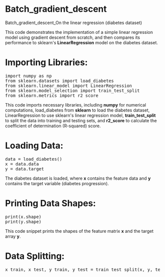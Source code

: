 # Batch_gradient_descent
Batch_gradient_descent_On the linear regression (diabetes dataset)


This code demonstrates the implementation of a simple linear regression model using gradient descent from scratch, and then compares its performance to sklearn's **LinearRegression** model on the diabetes dataset.
# Importing Libraries:
<pre>
import numpy as np
from sklearn.datasets import load_diabetes
from sklearn.linear_model import LinearRegression
from sklearn.model_selection import train_test_split
from sklearn.metrics import r2_score
</pre>

This code imports necessary libraries, including **numpy** for numerical computations, load_diabetes from **sklearn** to load the diabetes dataset, LinearRegression to use sklearn's linear regression model, **train_test_split** to split the data into training and testing sets, and **r2_score** to calculate the coefficient of determination (R-squared) score.
# Loading Data:
<pre>
data = load_diabetes()
x = data.data
y = data.target
</pre>
The diabetes dataset is loaded, where **x** contains the feature data and **y** contains the target variable (diabetes progression).
# Printing Data Shapes:
<pre>
print(x.shape)
print(y.shape)
</pre>
This code snippet prints the shapes of the feature matrix **x** and the target array **y**.
# Data Splitting:
<pre>
x_train, x_test, y_train, y_test = train_test_split(x, y, test_size=0.2, random_state=2)
</pre>

